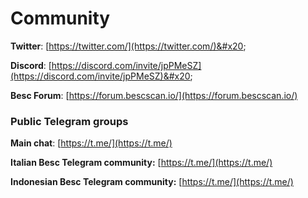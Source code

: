 # Community

**Twitter**: [https://twitter.com/](https://twitter.com/)&#x20;

**Discord**: [https://discord.com/invite/jpPMeSZ](https://discord.com/invite/jpPMeSZ)&#x20;

**Besc Forum**: [https://forum.bescscan.io/](https://forum.bescscan.io/)

### Public Telegram groups

**Main chat**: [https://t.me/](https://t.me/)

<!-- **Besc announcements group**: [https://t.me/FuseAnnouncements](https://t.me/FuseAnnouncements) -->

<!-- **Besc Cash group**: [https://t.me/fusecash](https://t.me/fusecash) -->

<!-- **TLChainSwap group**: [https://t.me/fuseswap](https://t.me/fuseswap) -->

<!-- **Besc NFTs**: [https://t.me/fuseNFTs](https://t.me/fuseNFTs)&#x20; -->

**Italian Besc Telegram community:** [https://t.me/](https://t.me/)

**Indonesian Besc Telegram community:** [https://t.me/](https://t.me/)

